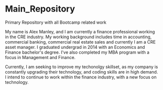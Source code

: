 # Main_Repository
Primary Repository with all Bootcamp related work

My name is Alex Manley, and I am currently a finance professional working in the CRE industry.  My working background includes time in accounting, commercial banking, commercial real estate sales and currently I am a CRE asset manager. I graduated undergrad in 2014 with an Economics and Finance bachelor's degree.  I've also completed my MBA program with a focus in Management and Finance.

Currently, I am seeking to improve my techonolgy skillset, as my company is constantly upgrading their technology, and coding skills are in high demand.  I intend to continue to work within the finance industry, with a new focus on technology.
